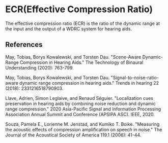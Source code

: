 # ECR(Effective Compression Ratio)
The effective compression ratio (ECR) is the ratio of the dynamic range at the input and the output of a
WDRC system for hearing aids.

## References
May, Tobias, Borys Kowalewski, and Torsten Dau. "Scene-Aware Dynamic-Range Compression in Hearing Aids." The Technology of Binaural Understanding (2020): 763-799.

May, Tobias, Borys Kowalewski, and Torsten Dau. "Signal-to-noise-ratio-aware dynamic range compression in hearing aids." Trends in hearing 22 (2018): 2331216518790903.

Llave, Adrien, Simon Leglaive, and Renaud Séguier. "Localization cues preservation in hearing aids by combining noise reduction and dynamic range compression." 2020 Asia-Pacific Signal and Information Processing Association Annual Summit and Conference (APSIPA ASC). IEEE, 2020.

Souza, Pamela E., Lorienne M. Jenstad, and Kumiko T. Boike. "Measuring the acoustic effects of compression amplification on speech in noise." The Journal of the Acoustical Society of America 119.1 (2006): 41-44.